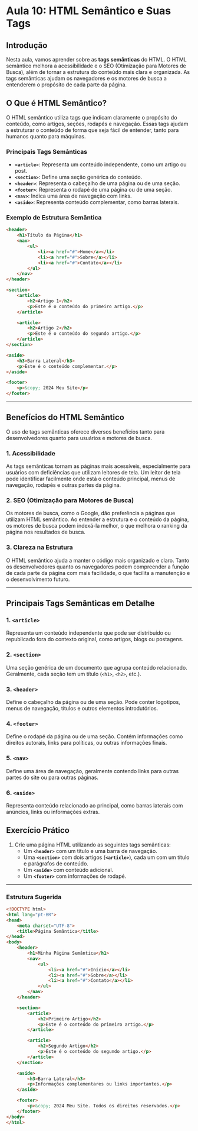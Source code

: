 # Aula 10: HTML Semântico e Suas Tags

## Introdução

Nesta aula, vamos aprender sobre as **tags semânticas** do HTML. O HTML semântico melhora a acessibilidade e o SEO (Otimização para Motores de Busca), além de tornar a estrutura do conteúdo mais clara e organizada. As tags semânticas ajudam os navegadores e os motores de busca a entenderem o propósito de cada parte da página.

## O Que é HTML Semântico?

O HTML semântico utiliza tags que indicam claramente o propósito do conteúdo, como artigos, seções, rodapés e navegação. Essas tags ajudam a estruturar o conteúdo de forma que seja fácil de entender, tanto para humanos quanto para máquinas.

### Principais Tags Semânticas

- **`<article>`**: Representa um conteúdo independente, como um artigo ou post.
- **`<section>`**: Define uma seção genérica do conteúdo.
- **`<header>`**: Representa o cabeçalho de uma página ou de uma seção.
- **`<footer>`**: Representa o rodapé de uma página ou de uma seção.
- **`<nav>`**: Indica uma área de navegação com links.
- **`<aside>`**: Representa conteúdo complementar, como barras laterais.

### Exemplo de Estrutura Semântica

```html
<header>
    <h1>Título da Página</h1>
    <nav>
        <ul>
            <li><a href="#">Home</a></li>
            <li><a href="#">Sobre</a></li>
            <li><a href="#">Contato</a></li>
        </ul>
    </nav>
</header>

<section>
    <article>
        <h2>Artigo 1</h2>
        <p>Este é o conteúdo do primeiro artigo.</p>
    </article>

    <article>
        <h2>Artigo 2</h2>
        <p>Este é o conteúdo do segundo artigo.</p>
    </article>
</section>

<aside>
    <h3>Barra Lateral</h3>
    <p>Este é o conteúdo complementar.</p>
</aside>

<footer>
    <p>&copy; 2024 Meu Site</p>
</footer>
```

---

## Benefícios do HTML Semântico

O uso de tags semânticas oferece diversos benefícios tanto para desenvolvedores quanto para usuários e motores de busca.

### 1. **Acessibilidade**

As tags semânticas tornam as páginas mais acessíveis, especialmente para usuários com deficiências que utilizam leitores de tela. Um leitor de tela pode identificar facilmente onde está o conteúdo principal, menus de navegação, rodapés e outras partes da página.

### 2. **SEO (Otimização para Motores de Busca)**

Os motores de busca, como o Google, dão preferência a páginas que utilizam HTML semântico. Ao entender a estrutura e o conteúdo da página, os motores de busca podem indexá-la melhor, o que melhora o ranking da página nos resultados de busca.

### 3. **Clareza na Estrutura**

O HTML semântico ajuda a manter o código mais organizado e claro. Tanto os desenvolvedores quanto os navegadores podem compreender a função de cada parte da página com mais facilidade, o que facilita a manutenção e o desenvolvimento futuro.

---

## Principais Tags Semânticas em Detalhe

### 1. **`<article>`**

Representa um conteúdo independente que pode ser distribuído ou republicado fora do contexto original, como artigos, blogs ou postagens.

### 2. **`<section>`**

Uma seção genérica de um documento que agrupa conteúdo relacionado. Geralmente, cada seção tem um título (`<h1>`, `<h2>`, etc.).

### 3. **`<header>`**

Define o cabeçalho da página ou de uma seção. Pode conter logotipos, menus de navegação, títulos e outros elementos introdutórios.

### 4. **`<footer>`**

Define o rodapé da página ou de uma seção. Contém informações como direitos autorais, links para políticas, ou outras informações finais.

### 5. **`<nav>`**

Define uma área de navegação, geralmente contendo links para outras partes do site ou para outras páginas.

### 6. **`<aside>`**

Representa conteúdo relacionado ao principal, como barras laterais com anúncios, links ou informações extras.

## Exercício Prático

1. Crie uma página HTML utilizando as seguintes tags semânticas:
   - Um **`<header>`** com um título e uma barra de navegação.
   - Uma **`<section>`** com dois artigos (**`<article>`**), cada um com um título e parágrafos de conteúdo.
   - Um **`<aside>`** com conteúdo adicional.
   - Um **`<footer>`** com informações de rodapé.

---

### Estrutura Sugerida

```html
<!DOCTYPE html>
<html lang="pt-BR">
<head>
    <meta charset="UTF-8">
    <title>Página Semântica</title>
</head>
<body>
    <header>
        <h1>Minha Página Semântica</h1>
        <nav>
            <ul>
                <li><a href="#">Início</a></li>
                <li><a href="#">Sobre</a></li>
                <li><a href="#">Contato</a></li>
            </ul>
        </nav>
    </header>

    <section>
        <article>
            <h2>Primeiro Artigo</h2>
            <p>Este é o conteúdo do primeiro artigo.</p>
        </article>

        <article>
            <h2>Segundo Artigo</h2>
            <p>Este é o conteúdo do segundo artigo.</p>
        </article>
    </section>

    <aside>
        <h3>Barra Lateral</h3>
        <p>Informações complementares ou links importantes.</p>
    </aside>

    <footer>
        <p>&copy; 2024 Meu Site. Todos os direitos reservados.</p>
    </footer>
</body>
</html>
```
